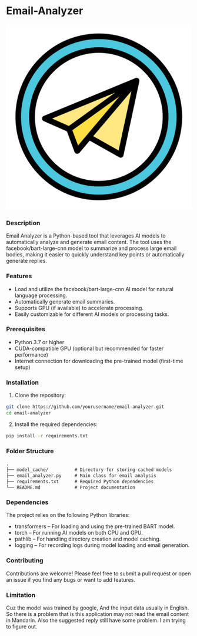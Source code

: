 # Email-Analyzer
![img](icons/icon512.png)
### Description

Email Analyzer is a Python-based tool that leverages AI models to automatically analyze and generate email content. The tool uses the facebook/bart-large-cnn model to summarize and process large email bodies, making it easier to quickly understand key points or automatically generate replies.

### Features
- Load and utilize the facebook/bart-large-cnn AI model for natural language processing.
- Automatically generate email summaries.
- Supports GPU (if available) to accelerate processing.
- Easily customizable for different AI models or processing tasks.

### Prerequisites
- Python 3.7 or higher
- CUDA-compatible GPU (optional but recommended for faster performance)
- Internet connection for downloading the pre-trained model (first-time setup)


### Installation
1. Clone the repository:

```bash
git clone https://github.com/yourusername/email-analyzer.git
cd email-analyzer
```


2. Install the required dependencies:

```bash
pip install -r requirements.txt
```


### Folder Structure
    .
    ├── model_cache/          # Directory for storing cached models
    ├── email_analyzer.py     # Main class for email analysis
    ├── requirements.txt      # Required Python dependencies
    └── README.md             # Project documentation

### Dependencies
The project relies on the following Python libraries:

- transformers – For loading and using the pre-trained BART model.
- torch – For running AI models on both CPU and GPU.
- pathlib – For handling directory creation and model caching.
- logging – For recording logs during model loading and email generation.

### Contributing
Contributions are welcome! Please feel free to submit a pull request or open an issue if you find any bugs or want to add features.

### Limitation
Cuz the model was trained by google, And the input data usually in English. So there is a problem that is this application may not read the email content in Mandarin. 
Also the suggested reply still have some problem. I am trying to figure out.